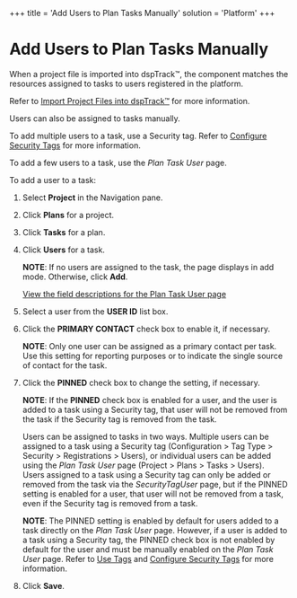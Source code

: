 +++
title = 'Add Users to Plan Tasks Manually'
solution = 'Platform'
+++

# Add Users to Plan Tasks Manually

When a project file is imported into dspTrack™, the component matches
the resources assigned to tasks to users registered in the platform.

Refer to [Import Project Files into
dspTrack™](Import_Project_Files_into_dspTrack.htm) for more
information.

Users can also be assigned to tasks manually.

To add multiple users to a task, use a Security tag. Refer to [Configure
Security Tags](Configure_Security_Tags.htm) for more information.

To add a few users to a task, use the *Plan Task User* page.

To add a user to a task:

1.  Select **Project** in the Navigation pane.

2.  Click **Plans** for a project.

3.  Click **Tasks** for a plan.

4.  Click **Users** for a task.
    
    **NOTE**: If no users are assigned to the task, the page displays in
    add mode. Otherwise, click
    <span style="font-weight: bold;">Add</span>.
    
    [View the field descriptions for the Plan Task User
    page](../Page_Desc/Plan_Task_User.htm)

5.  Select a user from the **USER ID** list box.

6.  Click the **PRIMARY CONTACT** check box to enable it, if necessary.
    
    **NOTE**: Only one user can be assigned as a primary contact per
    task. Use this setting for reporting purposes or to indicate the
    single source of contact for the task.

7.  Click the **PINNED** check box to change the setting, if necessary.
    
    **NOTE**: If the **PINNED** check box is enabled for a user, and the
    user is added to a task using a Security tag, that user will not be
    removed from the task if the Security tag is removed from the
    task.  
      
    Users can be assigned to tasks in two ways. Multiple users can be
    assigned to a task using a Security tag (Configuration \> Tag Type
    \> Security \> Registrations \> Users), or individual users can be
    added using the *Plan Task User* page (Project \> Plans \> Tasks \>
    Users).  
    Users assigned to a task using a Security tag can only be added or
    removed from the task via the *SecurityTagUser* page, but if the
    PINNED setting is enabled for a user, that user will not be removed
    from a task, even if the Security tag is removed from a task.
    
    <span style="font-weight: bold;">NOTE</span>: The PINNED setting is
    enabled by default for users added to a task directly on the *Plan
    Task User*<span> </span>page. However, if a user is added to a task
    using a Security tag, the PINNED check box is not enabled by default
    for the user and must be manually enabled on the *Plan Task User*
    page. Refer to [Use Tags](Use_Tags.htm) and [Configure Security
    Tags](Configure_Security_Tags.htm) for more information.

8.  Click **Save**.
